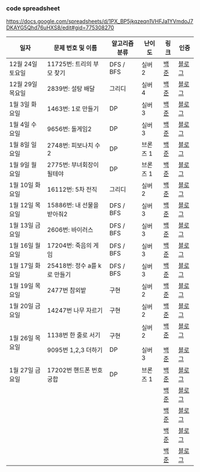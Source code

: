 ### code spreadsheet
https://docs.google.com/spreadsheets/d/1PX_BP5jkqzeqn1VHFJa1YVmdoJ7DKAYG5Qhd76uHXS8/edit#gid=775308270

| 일자 | 문제 번호 및 이름 | 알고리즘 분류 | 난이도 | 링크 | 인증 |
|------|------------------|-------------|-------|------|------|
|12월 24일 토요일|11725번: 트리의 부모 찾기|DFS / BFS|실버 2|[백준](https://www.acmicpc.net/problem/11725)|[블로그](https://aristudy.tistory.com/80)|
|12월 29일 목요일|2839번: 설탕 배달|그리디|실버 4|[백준](https://www.acmicpc.net/problem/2839)|[블로그](https://aristudy.tistory.com/80)|
|1월 3일 화요일|1463번: 1로 만들기|DP|실버 3|[백준]()|[블로그]()|
|1월 4일 수요일|	9656번: 돌게임2	| DP | 실버 3 |[백준](https://www.acmicpc.net/problem/1463)|[블로그](https://aristudy.tistory.com/84)|
|1월 8일 일요일|	2748번: 피보나치 수2 | DP	|브론즈 1|[백준](https://www.acmicpc.net/problem/2748)|[블로그](https://aristudy.tistory.com/66)|
|1월 9일 월요일|	2775번: 부녀회장이 될테야|	DP	|브론즈 1|	[백준](https://www.acmicpc.net/problem/2775)|[블로그](https://aristudy.tistory.com/86)|
|1월 10일 화요일|	16112번: 5차 전직	 |그리디	|실버 2	|[백준](https://www.acmicpc.net/problem/1026)|[블로그](https://aristudy.tistory.com/87)|
|1월 12일 목요일	|	15886번: 내 선물을 받아줘2 |	DFS / BFS |	실버 3|[백준](https://www.acmicpc.net/problem/15886)|[블로그](https://aristudy.tistory.com/88)|
|1월 13일 금요일	|	2606번:  바이러스 |	DFS / BFS	|실버 3|[백준](https://www.acmicpc.net/problem/2606)|[블로그](https://aristudy.tistory.com/90)|
|1월 16일 월요일	|	17204번: 죽음의 게임 |	DFS / BFS	|실버 3|[백준](https://www.acmicpc.net/problem/17204)|[블로그](https://aristudy.tistory.com/91)|
|1월 17일 화요일	|	25418번: 정수 a를 k로 만들기 |	DFS / BFS	|실버 3|[백준](https://www.acmicpc.net/problem/25418)|[블로그](https://aristudy.tistory.com/93)|
|1월 19일 목요일	|	2477번 참외밭|	구현	|실버 2|[백준](https://www.acmicpc.net/problem/2477)|[블로그]()|
|1월 20일 금요일	|	14247번 나무 자르기|	구현	|실버 2|[백준](https://www.acmicpc.net/problem/14247)|[블로그](https://aristudy.tistory.com/94)|
|1월 26일 목요일	|	1138번 한 줄로 서기 </p> 9095번 1,2,3 더하기 |	구현	</p> DP |실버 2 </p> 실버 3|[백준](https://www.acmicpc.net/problem/1138) </p> [백준](https://www.acmicpc.net/problem/9095)|[블로그]() </p> [블로그](https://aristudy.tistory.com/96)|
|1월 27일 금요일 |	17202번 핸드폰 번호 궁합|	DP|	브론즈 1|[백준](https://www.acmicpc.net/problem/17202)|[블로그](https://aristudy.tistory.com/97)|
|   |   |   ||[백준]()|[블로그]()|
|   |   |   ||[백준]()|[블로그]()|
|   |   |   ||[백준]()|[블로그]()|
|   |   |   ||[백준]()|[블로그]()|

